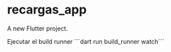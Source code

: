 # recargas_app

A new Flutter project.

Ejecutar el build runner 
´´´dart run build_runner watch´´´
